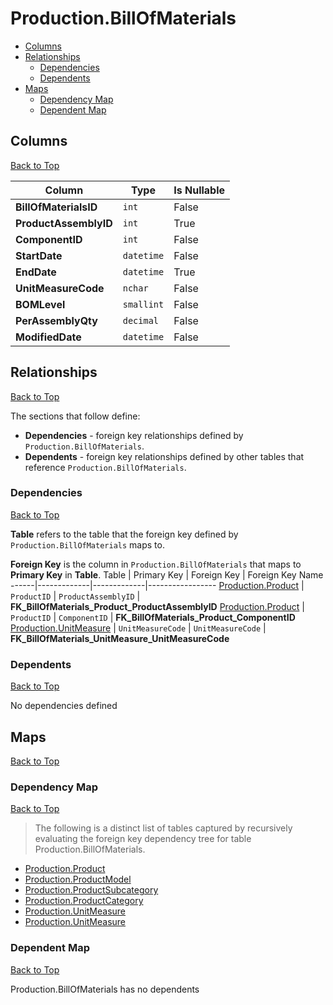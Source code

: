 # Production.BillOfMaterials

* [Columns](#columns)
* [Relationships](#relationships)
    * [Dependencies](#dependencies)
    * [Dependents](#dependents)
* [Maps](#maps)
    * [Dependency Map](#dependency-map)
    * [Dependent Map](#dependent-map)

## Columns
[Back to Top](#productionbillofmaterials)

Column | Type | Is Nullable
-------|------|------------
**BillOfMaterialsID** | `int` | False
**ProductAssemblyID** | `int` | True
**ComponentID** | `int` | False
**StartDate** | `datetime` | False
**EndDate** | `datetime` | True
**UnitMeasureCode** | `nchar` | False
**BOMLevel** | `smallint` | False
**PerAssemblyQty** | `decimal` | False
**ModifiedDate** | `datetime` | False

## Relationships
[Back to Top](#productionbillofmaterials)


The sections that follow define:
* **Dependencies** - foreign key relationships defined by `Production.BillOfMaterials`.
* **Dependents** - foreign key relationships defined by other tables that reference `Production.BillOfMaterials`.

### Dependencies
[Back to Top](#productionbillofmaterials)


**Table** refers to the table that the foreign key defined by `Production.BillOfMaterials` maps to.

**Foreign Key** is the column in `Production.BillOfMaterials` that maps to **Primary Key** in **Table**.
Table | Primary Key | Foreign Key | Foreign Key Name
------|-------------|-------------|-----------------
[Production.Product](./Product.md) | `ProductID` | `ProductAssemblyID` | **FK_BillOfMaterials_Product_ProductAssemblyID**
[Production.Product](./Product.md) | `ProductID` | `ComponentID` | **FK_BillOfMaterials_Product_ComponentID**
[Production.UnitMeasure](./UnitMeasure.md) | `UnitMeasureCode` | `UnitMeasureCode` | **FK_BillOfMaterials_UnitMeasure_UnitMeasureCode**

### Dependents
[Back to Top](#productionbillofmaterials)

No dependencies defined

## Maps
[Back to Top](#productionbillofmaterials)

### Dependency Map
[Back to Top](#productionbillofmaterials)

> The following is a distinct list of tables captured by recursively evaluating the foreign key dependency tree for table Production.BillOfMaterials.

* [Production.Product](./Product.md)
* [Production.ProductModel](./ProductModel.md)
* [Production.ProductSubcategory](./ProductSubcategory.md)
* [Production.ProductCategory](./ProductCategory.md)
* [Production.UnitMeasure](./UnitMeasure.md)
* [Production.UnitMeasure](./UnitMeasure.md)
### Dependent Map
[Back to Top](#productionbillofmaterials)

Production.BillOfMaterials has no dependents
